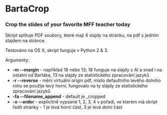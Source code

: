 # BartaCrop

### Crop the slides of your favorite MFF teacher today

Skript splituje PDF soubory, které mají 4 slajdy na stránku, na pdf s jedním slajdem na stránce.
 
Testováno na OS X, skript funguje v Python 2 & 3.

Argumenty:

- **-m --margin** - například 18 nebo 13; 18 funguje na slajdy z AI a snad i na ostatní od Bartáka, 13 na slajdy ze statistického zpracování jazyků
- **-r --reverse** - mění virtuální origin pdf, místo defaultního levého dolního rohu se použije levý horní, fungovalo na ty slajdy ze statistického zpracování jazyků
- **-fa --filename_append** - default je \_cropped
- **-o --order** - explicitně vypsané 1, 2, 3, 4 v pořadí, ve kterém má skript řadit stránky - 1 je levá horní část, 3 je levá dolní část 
